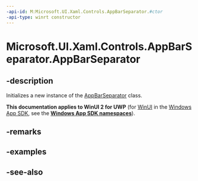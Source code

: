 ```yaml
---
-api-id: M:Microsoft.UI.Xaml.Controls.AppBarSeparator.#ctor
-api-type: winrt constructor
---
```


<!-- Method syntax
public AppBarSeparator()
-->

# Microsoft.UI.Xaml.Controls.AppBarSeparator.AppBarSeparator

## -description
Initializes a new instance of the [AppBarSeparator](appbarseparator.md) class.

**This documentation applies to WinUI 2 for UWP** (for [WinUI](/windows/apps/winui/winui3/) in the [Windows App SDK](/windows/apps/windows-app-sdk/), see the **[Windows App SDK namespaces](/windows/windows-app-sdk/api/winrt/)**).

## -remarks

## -examples

## -see-also
